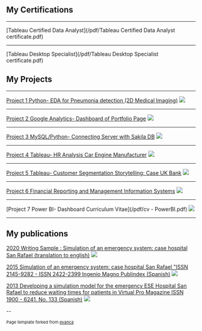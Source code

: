 ## My Certifications

---
[Tableau Certified Data Analyst](/pdf/Tableau Certified Data Analyst certificate.pdf)



---
[Tableau Desktop Specialist](/pdf/Tableau Desktop Specialist certificate.pdf)



## My Projects

---

[Project 1 Python- EDA for Pneumonia detection (2D Medical Imaging)](https://github.com/moanesga/moanesga.github.io/blob/master/EDA_for_pneumonia_identification.md)
<img src="images/EDA for Pneumonia.PNG?raw=true"/>

---

[Project 2 Google Analytics- Dashboard of Portfolio Page](https://github.com/moanesga/moanesga.github.io/blob/master/Google_Analytics_Dashboard_Portfolio.md)
<img src="images/Google_Analytics_Portafolio_page.PNG?raw=true"/>


---

[Project 3 MySQL/Python- Connecting Server with Sakila DB](https://github.com/moanesga/moanesga.github.io/blob/master/Connecting%20MySQL%20Server%20with%20Python%20%20(Sakila%20DB).md)
<img src="images/003_Project3_photo.PNG?raw=true"/>

---


[Project 4 Tableau- HR Analysis Car Engine Manufacturer](https://public.tableau.com/app/profile/monica.espitia/viz/HRAnalysisCarManufacturer/Sources)
<img src="images/001_Project1_HR_Analysis_Car_Engine_Manufacturer.PNG?raw=true"/>

---


[Project 5 Tableau- Customer Segmentation Storytelling: Case UK Bank](https://public.tableau.com/app/profile/monica.espitia/viz/CustomerSegmentationcaseUKBank/Story1)
<img src="images/UK Bank.PNG?raw=true"/>

---

[Project 6 Financial Reporting and Management Information Systems](/pdf/Hereford_Week_Report_48.pdf)
<img src="images/002_Project2_Flexible_Budget_Based_Variance_Analysis.PNG?raw=true"/>


---

[Project 7 Power BI- Dashboard Curriculum Vitae](/pdf/cv - PowerBI.pdf)
<img src="images/cv-PowerBI.PNG?raw=true"/>

---

## My publications


[2020 Writing Sample : Simulation of an emergency system: case hospital San Rafael (translation to english)](/pdf/006_Monica_Espitia_Writing_sample_translation_to_english.pdf)
<img src="images/Writing_sample.PNG?raw=true"/>


[2015 Simulation of an emergency system: case hospital San Rafael "ISSN 2145-9282 - ISSN 2422-2399 Ingenio Magno Publindex (Spanish)](http://revistas.ustatunja.edu.co/index.php/ingeniomagno/article/view/1028)
<img src="images/Simulacion.PNG?raw=true"/>


[2013 Developing a simulation model for the emergency ESE Hospital San Rafael to reduce waiting times for patients in Virtual Pro Magazine ISSN 1900 - 6241. No. 133 (Spanish)](https://www.virtualpro.co/biblioteca/formulacion-de-un-modelo-de-simulacion-del-sistema-de-emergencias-de-la-e-s-e-hospital-san-rafael-para-reducir-tiempos-de-espera-de-pacientes)
<img src="images/Simulacion_01.PNG?raw=true"/>



--
<p style="font-size:11px">Page template forked from <a href="https://github.com/evanca/quick-portfolio">evanca</a></p>
<!-- Remove above link if you don't want to attibute -->
